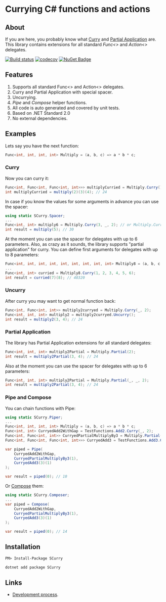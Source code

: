 # Currying C# functions and actions

## About

If you are here, you probably know what [Curry](https://en.wikipedia.org/wiki/Currying) and [Partial Application](https://en.wikipedia.org/wiki/Partial_application) are. This library contains extensions for all standard *Func<>* and *Action<>* delegates.

[![Build status](https://ci.appveyor.com/api/projects/status/2ppb58d9a8gmvdfw/branch/master?svg=true)](https://ci.appveyor.com/project/sgaliamov/scurry/branch/master)
[![codecov](https://codecov.io/gh/sgaliamov/scurry/branch/master/graph/badge.svg)](https://codecov.io/gh/sgaliamov/scurry)
[![NuGet Badge](https://buildstats.info/nuget/scurry)](https://www.nuget.org/packages/scurry/)

## Features

1. Supports all standard Func<> and Action<> delegates.
1. Curry and Partial Application with special spacer.
1. Uncurrying.
1. *Pipe* and *Compose* helper functions.
1. All code is auto generated and covered by unit tests.
1. Based on .NET Standard 2.0
1. No external dependencies.

## Examples

Lets say you have the next function:

``` c#
Func<int, int, int, int> Multiply = (a, b, c) => a * b * c;
```

### Curry

Now you can curry it:

``` c#
Func<int, Func<int, Func<int, int>>> multiplyCurried = Multiply.Curry();
int multiplyCurried = multiply(2)(3)(4); // 24
```

In case if you know the values for some arguments in advance you can use the spacer:

``` c#
using static SCurry.Spacer;
...
Func<int, int> multiply6 = Multiply.Curry(3, _, 2); // or Multiply.Curry(_, _, 6) or or Multiply.Curry(_, 6)
int result = multiply(5); // 30
```

At the moment you can use the spacer for delegates with up to 6 parameters. Also, as crazy as it sounds, the library supports "partial application" for curry. You can define first arguments for delegates with up to 8 parameters:

``` c#
Func<int, int, int, int, int, int, int, int, int> Multiply8 = (a, b, c, d, e, f, g, h) => a * b * c * d * e * f * g * h;
...
Func<int, int> curried = Multiply8.Curry(1, 2, 3, 4, 5, 6);
int result = curried(7)(8); // 40320
```

### Uncurry

After curry you may want to get normal function back:

``` c#
Func<int, Func<int, int>> multiply2curryed = Multiply.Curry(_, 2);
Func<int, int, int> multiply2 = multiply2curryed.Uncurry();
int result = multiply2(3, 4); // 24
```

### Partial Application

The library has Partial Application extensions for all standard delegates:

``` c#
Func<int, int, int> multiply2Partial = Multiply.Partial(2);
int result = multiply2Partial(3, 4); // 24
```

Also at the moment you can use the spacer for delegates with up to 6 parameters:

``` c#
Func<int, int, int> multiply2Partial = Multiply.Partial(_, _, 2);
int result = multiply2Partial(3, 4); // 24
```

### Pipe and Compose

You can chain functions with Pipe:

``` c#
using static SCurry.Piper;
...
Func<int, int, int, int> Multiply = (a, b, c) => a * b * c;
Func<int, int> CurryedAdd2WithGap = TestFunctions.Add2.Curry(_, 2);
Func<int, Func<int, int>> CurryedPartialMultiplyBy3 = Multiply.Partial(_, _, 3).Curry();
Func<int, Func<int, Func<int, int>>> CurryedAdd3 = TestFunctions.Add3.Curry();

var piped = Pipe(
    CurryedAdd2WithGap,
    CurryedPartialMultiplyBy3(1),
    CurryedAdd3(3)(1)
);

var result = piped(0); // 10
```

Or [Compose](https://en.wikipedia.org/wiki/Function_composition) them:

``` c#
using static SCurry.Composer;
...
var piped = Compose(
    CurryedAdd2WithGap,
    CurryedPartialMultiplyBy3(1),
    CurryedAdd3(3)(1)
);

var result = piped(0); // 14
```

## Installation

``` ps
PM> Install-Package SCurry
```

``` cmd
dotnet add package SCurry
```

## Links

* [Development process](./process.md).
